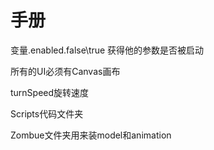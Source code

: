 # 手册
变量.enabled.false\true  获得他的参数是否被启动

所有的UI必须有Canvas画布



turnSpeed旋转速度



Scripts代码文件夹

Zombue文件夹用来装model和animation